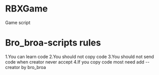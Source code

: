 # RBXGame
Game script
# Bro_broa-scripts rules
1.You can learn code
2.You should not copy code
3.You should not send code when creator never accept
4.If you copy code most need add --creator by bro_broa
